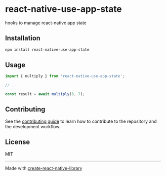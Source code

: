 # react-native-use-app-state

hooks to manage react-native app state

## Installation

```sh
npm install react-native-use-app-state
```

## Usage


```js
import { multiply } from 'react-native-use-app-state';

// ...

const result = await multiply(3, 7);
```


## Contributing

See the [contributing guide](CONTRIBUTING.md) to learn how to contribute to the repository and the development workflow.

## License

MIT

---

Made with [create-react-native-library](https://github.com/callstack/react-native-builder-bob)
